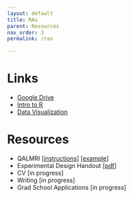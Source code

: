 ```yaml
---
layout: default
title: RAs
parent: Resources
nav_order: 3
permalink: /ras

---
```


# Links

*   [Google Drive](https://drive.google.com/drive/folders/1PJ4JndbOMVfRj0A2wCl2M4SWh9r6SCuc?usp=sharing)
*   [Intro to R](https://catherinearnett.github.io/docs/R-Tutorial-FA22.html)
*   [Data Visualization](https://catherinearnett.github.io/docs/data_viz_tutorial.html)

# Resources
*   QALMRI [[instructions](https://drive.google.com/file/d/1NvUTKcFv374x5aAMMgUU0I1L_fVVyhlB/view?usp=sharing)] [[example](https://drive.google.com/file/d/1ImoMZRAGLIiOEs7VWzfIBywmcug2MR0a/view?usp=sharing)]
*   Experimental Design Handout [[pdf](https://catherinearnett.github.io/experimental_design)]
*   CV [in progress]
*   Writing [in progress]
*   Grad School Applications [in progress]

